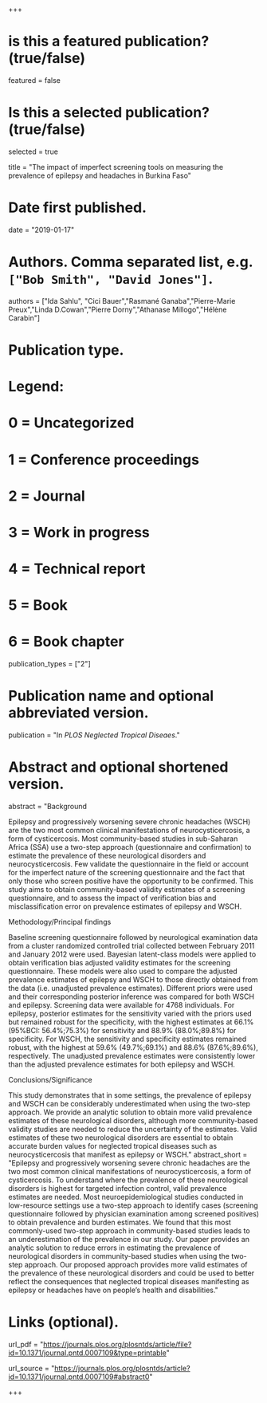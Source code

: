 +++
# is this a featured publication? (true/false)
featured = false
# Is this a selected publication? (true/false)
selected = true


title = "The impact of imperfect screening tools on measuring the prevalence of epilepsy and headaches in Burkina Faso"

# Date first published.
date = "2019-01-17"

# Authors. Comma separated list, e.g. `["Bob Smith", "David Jones"]`.
authors = ["Ida Sahlu", "Cici Bauer","Rasmané Ganaba","Pierre-Marie Preux","Linda D.Cowan","Pierre Dorny","Athanase Millogo","Hélėne Carabin"]

# Publication type.
# Legend:
# 0 = Uncategorized
# 1 = Conference proceedings
# 2 = Journal
# 3 = Work in progress
# 4 = Technical report
# 5 = Book
# 6 = Book chapter
publication_types = ["2"]

# Publication name and optional abbreviated version.
publication = "In *PLOS Neglected Tropical Diseaes*."

# Abstract and optional shortened version.
abstract = "Background

Epilepsy and progressively worsening severe chronic headaches (WSCH) are the two most common clinical manifestations of neurocysticercosis, a form of cysticercosis. Most community-based studies in sub-Saharan Africa (SSA) use a two-step approach (questionnaire and confirmation) to estimate the prevalence of these neurological disorders and neurocysticercosis. Few validate the questionnaire in the field or account for the imperfect nature of the screening questionnaire and the fact that only those who screen positive have the opportunity to be confirmed. This study aims to obtain community-based validity estimates of a screening questionnaire, and to assess the impact of verification bias and misclassification error on prevalence estimates of epilepsy and WSCH.

Methodology/Principal findings

Baseline screening questionnaire followed by neurological examination data from a cluster randomized controlled trial collected between February 2011 and January 2012 were used. Bayesian latent-class models were applied to obtain verification bias adjusted validity estimates for the screening questionnaire. These models were also used to compare the adjusted prevalence estimates of epilepsy and WSCH to those directly obtained from the data (i.e. unadjusted prevalence estimates). Different priors were used and their corresponding posterior inference was compared for both WSCH and epilepsy. Screening data were available for 4768 individuals. For epilepsy, posterior estimates for the sensitivity varied with the priors used but remained robust for the specificity, with the highest estimates at 66.1% (95%BCI: 56.4%;75.3%) for sensitivity and 88.9% (88.0%;89.8%) for specificity. For WSCH, the sensitivity and specificity estimates remained robust, with the highest at 59.6% (49.7%;69.1%) and 88.6% (87.6%;89.6%), respectively. The unadjusted prevalence estimates were consistently lower than the adjusted prevalence estimates for both epilepsy and WSCH.

Conclusions/Significance

This study demonstrates that in some settings, the prevalence of epilepsy and WSCH can be considerably underestimated when using the two-step approach. We provide an analytic solution to obtain more valid prevalence estimates of these neurological disorders, although more community-based validity studies are needed to reduce the uncertainty of the estimates. Valid estimates of these two neurological disorders are essential to obtain accurate burden values for neglected tropical diseases such as neurocysticercosis that manifest as epilepsy or WSCH."
abstract_short = "Epilepsy and progressively worsening severe chronic headaches are the two most common clinical manifestations of neurocysticercosis, a form of cysticercosis. To understand where the prevalence of these neurological disorders is highest for targeted infection control, valid prevalence estimates are needed. Most neuroepidemiological studies conducted in low-resource settings use a two-step approach to identify cases (screening questionnaire followed by physician examination among screened positives) to obtain prevalence and burden estimates. We found that this most commonly-used two-step approach in community-based studies leads to an underestimation of the prevalence in our study. Our paper provides an analytic solution to reduce errors in estimating the prevalence of neurological disorders in community-based studies when using the two-step approach. Our proposed approach provides more valid estimates of the prevalence of these neurological disorders and could be used to better reflect the consequences that neglected tropical diseases manifesting as epilepsy or headaches have on people’s health and disabilities."


# Links (optional).
url_pdf = "https://journals.plos.org/plosntds/article/file?id=10.1371/journal.pntd.0007109&type=printable"

url_source = "https://journals.plos.org/plosntds/article?id=10.1371/journal.pntd.0007109#abstract0"


+++

